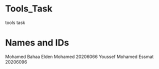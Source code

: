 # Tools_Task
tools task
# Names and IDs
Mohamed Bahaa Elden Mohamed 20206066
Youssef Mohamed Essmat 20206096
